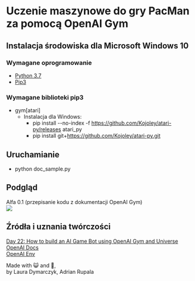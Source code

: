 # Uczenie maszynowe do gry PacMan za pomocą OpenAI Gym

## Instalacja środowiska dla Microsoft Windows 10
### Wymagane oprogramowanie
- [Python 3.7](https://python.org)
- [Pip3](https://pip.pypa.io/en/stable/installing/#do-i-need-to-install-pip)

### Wymagane biblioteki pip3
- gym[atari]
  - Instalacja dla Windows:
    - pip install --no-index -f https://github.com/Kojoley/atari-py/releases atari_py
    - pip install git+https://github.com/Kojoley/atari-py.git


## Uruchamianie

- python doc_sample.py

## Podgląd
Alfa 0.1 (przepisanie kodu z dokumentacji OpenAI Gym)  
<img src="/graphics/prev1.gif?raw=true">  


## Źródła i uznania twórczości
[Day 22: How to build an AI Game Bot using OpenAI Gym and Universe
](https://medium.freecodecamp.org/how-to-build-an-ai-game-bot-using-openai-gym-and-universe-f2eb9bfbb40a)  
[OpenAI Docs](https://gym.openai.com/docs/)  
[OpenAI Env](https://gym.openai.com/envs/)  


Made with 😺 and 💝,  
by Laura Dymarczyk, Adrian Rupala
